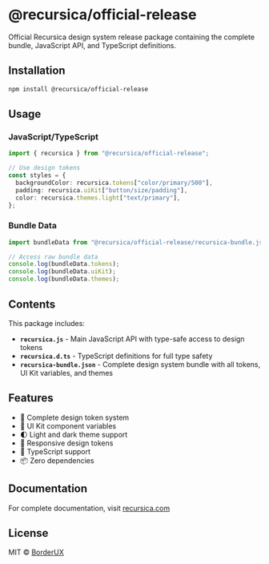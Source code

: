 # @recursica/official-release

Official Recursica design system release package containing the complete bundle, JavaScript API, and TypeScript definitions.

## Installation

```bash
npm install @recursica/official-release
```

## Usage

### JavaScript/TypeScript

```typescript
import { recursica } from "@recursica/official-release";

// Use design tokens
const styles = {
  backgroundColor: recursica.tokens["color/primary/500"],
  padding: recursica.uiKit["button/size/padding"],
  color: recursica.themes.light["text/primary"],
};
```

### Bundle Data

```typescript
import bundleData from "@recursica/official-release/recursica-bundle.json";

// Access raw bundle data
console.log(bundleData.tokens);
console.log(bundleData.uiKit);
console.log(bundleData.themes);
```

## Contents

This package includes:

- **`recursica.js`** - Main JavaScript API with type-safe access to design tokens
- **`recursica.d.ts`** - TypeScript definitions for full type safety
- **`recursica-bundle.json`** - Complete design system bundle with all tokens, UI Kit variables, and themes

## Features

- 🎨 Complete design token system
- 🧩 UI Kit component variables
- 🌓 Light and dark theme support
- 📱 Responsive design tokens
- 🔧 TypeScript support
- 📦 Zero dependencies

## Documentation

For complete documentation, visit [recursica.com](https://recursica.com)

## License

MIT © [BorderUX](https://borderux.com)

